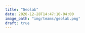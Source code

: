 ```yaml
---
title: "Geolab"
date: 2020-12-28T14:47:10-04:00
image_path: "img/teams/geolab.png"
draft: true
---
```


